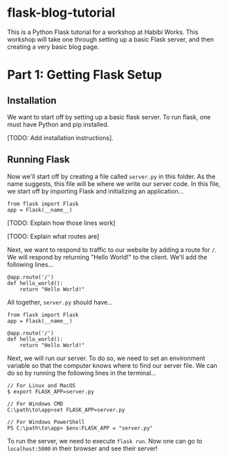 # flask-blog-tutorial

This is a Python Flask tutorial for a workshop at Habibi Works. This workshop
will take one through setting up a basic Flask server, and then creating a very
basic blog page.

# Part 1: Getting Flask Setup

## Installation

We want to start off by setting up a basic flask server. To run flask, one must
have Python and pip installed.

[TODO: Add installation instructions].

## Running Flask

Now we'll start off by creating a file called `server.py` in this folder. As the
name suggests, this file will be where we write our server code. In this file,
we start off by importing Flask and initializing an application...

```[python]
from flask import Flask
app = Flask(__name__)
```

[TODO: Explain how those lines work]

[TODO: Explain what routes are]

Next, we want to respond to traffic to our website by adding a route for `/`. We
will respond by returning "Hello World!" to the client. We'll add the following
lines...

```[python]
@app.route('/')
def hello_world():
    return "Hello World!"
```

All together, `server.py` should have...

```[python]
from flask import Flask
app = Flask(__name__)

@app.route('/')
def hello_world():
    return "Hello World!"
```

Next, we will run our server. To do so, we need to set an environment variable
so that the computer knows where to find our server file. We can do so by
running the following lines in the terminal...

```[bash]
// For Linux and MacOS
$ export FLASK_APP=server.py

// For Windows CMD
C:\path\to\app>set FLASK_APP=server.py

// For Windows PowerShell
PS C:\path\to\app> $env:FLASK_APP = "server.py"
```

To run the server, we need to execute `flask run`. Now one can go to
`localhost:5000` in their browser and see their server!
